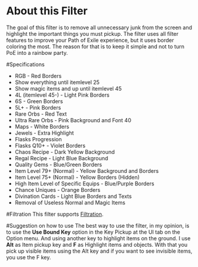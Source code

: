 # About this Filter
The goal of this filter is to remove all unnecessary junk from the screen and highlight the important things you must pickup. The filter uses all filter features to improve your Path of Exile experience, but it uses border coloring the most. The reason for that is to keep it simple and not to turn PoE into a rainbow party.

#Specifications
- RGB - Red Borders
- Show everything until itemlevel 25
- Show magic items and up until itemlevel 45
- 4L (itemlevel 45-) - Light Pink Borders
- 6S - Green Borders
- 5L+ - Pink Borders
- Rare Orbs - Red Text
- Ultra Rare Orbs - Pink Background and Font 40
- Maps - White Borders
- Jewels - Extra Highlight
- Flasks Progression
- Flasks Q10+ - Violet Borders
- Chaos Recipe - Dark Yellow Background
- Regal Recipe - Light Blue Background
- Quality Gems - Blue/Green Borders
- Item Level 79+ (Normal) - Yellow Background and Borders
- Item Level 75+ (Normal) - Yellow Borders (Hidden)
- High Item Level of Specific Equips - Blue/Purple Borders
- Chance Uniques - Orange Borders
- Divination Cards - Light Blue Borders and Texts
- Removal of Useless Normal and Magic Items

#Filtration
This filter supports [Filtration](https://www.pathofexile.com/forum/view-thread/1287447/).

#Suggestion on how to use
The best way to use the filter, in my opinion, is to use the **Use Bound Key** option in the Key Pickup at the UI tab on the Option menu. And using another key to highlight items on the ground. I use **Alt** as Item pickup key and **F** as Highlight items and objects. With that you pick up visible items using the Alt key and if you want to see invisible items, you use the F key.